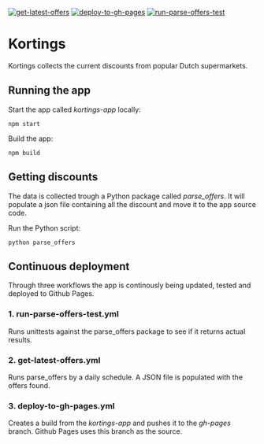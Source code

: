 [![get-latest-offers](https://github.com/Ffyud/kortings/actions/workflows/get-latest-offers.yml/badge.svg)](https://github.com/Ffyud/kortings/actions/workflows/get-latest-offers.yml) [![deploy-to-gh-pages](https://github.com/Ffyud/kortings/actions/workflows/deploy-to-gh-pages.yml/badge.svg)](https://github.com/Ffyud/kortings/actions/workflows/deploy-to-gh-pages.yml) [![run-parse-offers-test](https://github.com/Ffyud/kortings/actions/workflows/run-parse-offers-test.yml/badge.svg)](https://github.com/Ffyud/kortings/actions/workflows/run-parse-offers-test.yml)

# Kortings

Kortings collects the current discounts from popular Dutch supermarkets.

## Running the app

Start the app called *kortings-app* locally:
```
npm start
```

Build the app:
```
npm build
```

## Getting discounts

The data is collected trough a Python package called *parse_offers*. It will populate a json file containing all the discount and move it to the app source code.

Run the Python script:

```
python parse_offers
```

## Continuous deployment

Through three workflows the app is continously being updated, tested and deployed to Github Pages.

### 1. run-parse-offers-test.yml
Runs unittests against the parse_offers package to see if it returns actual results.

### 2. get-latest-offers.yml
Runs parse_offers by a daily schedule. A JSON file is populated with the offers found.

### 3. deploy-to-gh-pages.yml
Creates a build from the *kortings-app* and pushes it to the *gh-pages* branch. Github Pages uses this branch as the source.

